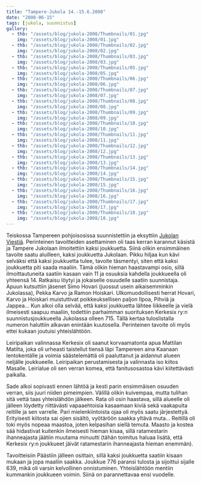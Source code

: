 ```yaml
---
title: "Tampere-Jukola 14.-15.6.2008"
date: "2008-06-15"
tags: [jukola, suunnistus]
gallery:
  - thb: "/assets/blog/jukola-2008/Thumbnails/01.jpg"
    img: "/assets/blog/jukola-2008/01.jpg"
  - thb: "/assets/blog/jukola-2008/Thumbnails/02.jpg"
    img: "/assets/blog/jukola-2008/02.jpg"
  - thb: "/assets/blog/jukola-2008/Thumbnails/03.jpg"
    img: "/assets/blog/jukola-2008/03.jpg"
  - thb: "/assets/blog/jukola-2008/Thumbnails/05.jpg"
    img: "/assets/blog/jukola-2008/05.jpg"
  - thb: "/assets/blog/jukola-2008/Thumbnails/06.jpg"
    img: "/assets/blog/jukola-2008/06.jpg"
  - thb: "/assets/blog/jukola-2008/Thumbnails/07.jpg"
    img: "/assets/blog/jukola-2008/07.jpg"
  - thb: "/assets/blog/jukola-2008/Thumbnails/08.jpg"
    img: "/assets/blog/jukola-2008/08.jpg"
  - thb: "/assets/blog/jukola-2008/Thumbnails/09.jpg"
    img: "/assets/blog/jukola-2008/09.jpg"
  - thb: "/assets/blog/jukola-2008/Thumbnails/10.jpg"
    img: "/assets/blog/jukola-2008/10.jpg"
  - thb: "/assets/blog/jukola-2008/Thumbnails/11.jpg"
    img: "/assets/blog/jukola-2008/11.jpg"
  - thb: "/assets/blog/jukola-2008/Thumbnails/12.jpg"
    img: "/assets/blog/jukola-2008/12.jpg"
  - thb: "/assets/blog/jukola-2008/Thumbnails/13.jpg"
    img: "/assets/blog/jukola-2008/13.jpg"
  - thb: "/assets/blog/jukola-2008/Thumbnails/14.jpg"
    img: "/assets/blog/jukola-2008/14.jpg"
  - thb: "/assets/blog/jukola-2008/Thumbnails/15.jpg"
    img: "/assets/blog/jukola-2008/15.jpg"
  - thb: "/assets/blog/jukola-2008/Thumbnails/16.jpg"
    img: "/assets/blog/jukola-2008/16.jpg"
  - thb: "/assets/blog/jukola-2008/Thumbnails/17.jpg"
    img: "/assets/blog/jukola-2008/17.jpg"
  - thb: "/assets/blog/jukola-2008/Thumbnails/18.jpg"
    img: "/assets/blog/jukola-2008/18.jpg"
---
```


Teiskossa Tampereen pohjoisosissa suunnistettiin ja eksyttiin [Jukolan
Viestiä](http://fi.wikipedia.org/wiki/Jukolan_viesti). Perinteinen
tavoitteiden asettaminen oli taas kerran karannut käsistä ja Tampere
Jukolaan ilmoitettiin kaksi joukkuetta.
Siinä olikin ensimmäinen tavoite saatu aluilleen, kaksi joukkuetta
Jukolaan. Pikku hiljaa kun kävi selväksi että kaksi joukkuetta tulee,
tavoite täsmentyi, siten että kaksi joukkuetta piti saada maaliin. Tämä
olikin hieman haastavampi osio, sillä ilmoittautuneita saatiin kasaan
vain 11 ja osuuksia kahdella joukkueella oli yhteensä 14. Ratkaisu
löytyi ja jokaiselle osuudelle saatiin suunnistaja. Apuun kutsuttiin
jäsenet Simo Hovari (juossut usein aikaisemminkin Jukolassa), Pekka
Karvo ja Ramon Hoiskari. Ulkomuodollisesti herrat Hovari, Karvo ja
Hoiskari muistuttivat poikkeuksellisen paljon Ilpoa, Pihviä ja Jappea...
Kun alkoi olla selvää, että kaksi joukkuetta lähtee liikkeelle ja vielä
ilmeisesti saapuu maaliin, todettiin parhaimman suorituksen Kerkesix
ry:n suunnistusjoukkueella Jukolassa olleen 715. Tällä kertaa
tuloslistalla numeron haluttiin alkavan enintään kuutosella. Perinteinen
tavoite oli myös ettei kukaan joutuisi yhteislähtöön.

Leiripaikan valinnassa Kerkesix oli saanut korvaamatonta apua Mattilan
Matilta, joka oli urheasti taistellut tiensä läpi Tampereen aina Kaanaan
lentokentälle ja voimia säästelemättä oli paaluttanut ja aidannut alueen
neljälle joukkueelle. Leiripaikan perustamisesta ja valinnasta iso
kiitos Masalle. Leirialue oli sen verran komea, että fanitusosastoa kävi
kiitettävästi paikalla.

Sade alkoi sopivasti ennen lähtöä ja kesti parin ensimmäisen osuuden
verran, siis juuri niiden pimeimpien. Välillä olikin kuivempaa, mutta
tulihan sitä vettä taas yhteislähdön jälkeen. Rata oli osin haastava,
sillä alueelle oli jälleen löydetty riittävästi vapaaehtoisia kasaamaan
kiviä sekä vaakapuita reitille ja sen varrelle. Pari mielenkiintoista
ojaa oli myös saatu järjestettyä. Erityisesti kiitosta sai ojien
sisältö, vyötäröön saakka yltävä muta... Reitillä oli toki myös nopeaa
maastoa, joten kelpasihan siellä temuta. Maasto ja kostea sää hidastivat
kuitenkin ilmeisesti hieman kisaa, sillä ratamestarin ihanneajasta
jäätiin muutama minuutti (tähän toimitus haluaa lisätä, että Kerkesix
ry:n joukkueet jäivät ratamestarin ihanneajasta hieman enemmän).

Tavoitteisiin Päästiin jälleen osittain, sillä kaksi joukkuetta saatiin
kisaan mukaan ja jopa maaliin saakka. Joukkue 776 paransi tulosta ja
sijoittui sijalle 639, mikä oli varsin kelvollinen onnistuminen.
Yhteislähtöön mentiin kummankin joukkueen voimin. Siinä on parannettavaa
ensi vuodelle.
